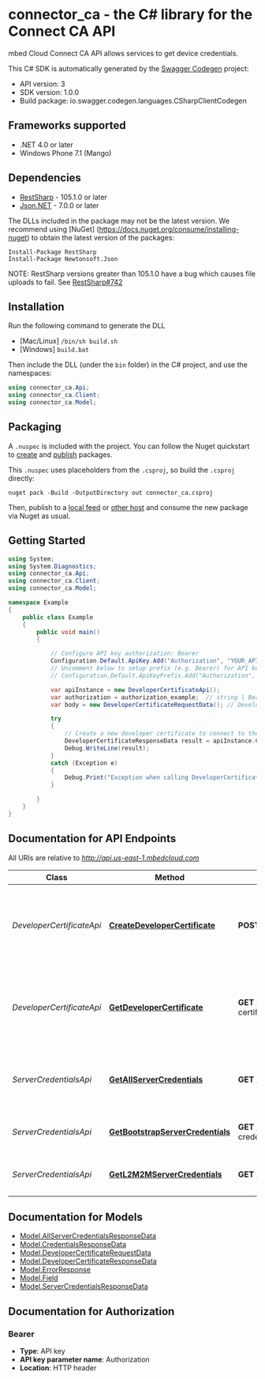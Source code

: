 # connector_ca - the C# library for the Connect CA API

mbed Cloud Connect CA API allows services to get device credentials.

This C# SDK is automatically generated by the [Swagger Codegen](https://github.com/swagger-api/swagger-codegen) project:

- API version: 3
- SDK version: 1.0.0
- Build package: io.swagger.codegen.languages.CSharpClientCodegen

<a name="frameworks-supported"></a>
## Frameworks supported
- .NET 4.0 or later
- Windows Phone 7.1 (Mango)

<a name="dependencies"></a>
## Dependencies
- [RestSharp](https://www.nuget.org/packages/RestSharp) - 105.1.0 or later
- [Json.NET](https://www.nuget.org/packages/Newtonsoft.Json/) - 7.0.0 or later

The DLLs included in the package may not be the latest version. We recommend using [NuGet] (https://docs.nuget.org/consume/installing-nuget) to obtain the latest version of the packages:
```
Install-Package RestSharp
Install-Package Newtonsoft.Json
```

NOTE: RestSharp versions greater than 105.1.0 have a bug which causes file uploads to fail. See [RestSharp#742](https://github.com/restsharp/RestSharp/issues/742)

<a name="installation"></a>
## Installation
Run the following command to generate the DLL
- [Mac/Linux] `/bin/sh build.sh`
- [Windows] `build.bat`

Then include the DLL (under the `bin` folder) in the C# project, and use the namespaces:
```csharp
using connector_ca.Api;
using connector_ca.Client;
using connector_ca.Model;
```
<a name="packaging"></a>
## Packaging

A `.nuspec` is included with the project. You can follow the Nuget quickstart to [create](https://docs.microsoft.com/en-us/nuget/quickstart/create-and-publish-a-package#create-the-package) and [publish](https://docs.microsoft.com/en-us/nuget/quickstart/create-and-publish-a-package#publish-the-package) packages.

This `.nuspec` uses placeholders from the `.csproj`, so build the `.csproj` directly:

```
nuget pack -Build -OutputDirectory out connector_ca.csproj
```

Then, publish to a [local feed](https://docs.microsoft.com/en-us/nuget/hosting-packages/local-feeds) or [other host](https://docs.microsoft.com/en-us/nuget/hosting-packages/overview) and consume the new package via Nuget as usual.

<a name="getting-started"></a>
## Getting Started

```csharp
using System;
using System.Diagnostics;
using connector_ca.Api;
using connector_ca.Client;
using connector_ca.Model;

namespace Example
{
    public class Example
    {
        public void main()
        {

            // Configure API key authorization: Bearer
            Configuration.Default.ApiKey.Add("Authorization", "YOUR_API_KEY");
            // Uncomment below to setup prefix (e.g. Bearer) for API key, if needed
            // Configuration.Default.ApiKeyPrefix.Add("Authorization", "Bearer");

            var apiInstance = new DeveloperCertificateApi();
            var authorization = authorization_example;  // string | Bearer {Access Token}. 
            var body = new DeveloperCertificateRequestData(); // DeveloperCertificateRequestData | 

            try
            {
                // Create a new developer certificate to connect to the bootstrap server.
                DeveloperCertificateResponseData result = apiInstance.CreateDeveloperCertificate(authorization, body);
                Debug.WriteLine(result);
            }
            catch (Exception e)
            {
                Debug.Print("Exception when calling DeveloperCertificateApi.CreateDeveloperCertificate: " + e.Message );
            }

        }
    }
}
```

<a name="documentation-for-api-endpoints"></a>
## Documentation for API Endpoints

All URIs are relative to *http://api.us-east-1.mbedcloud.com*

Class | Method | HTTP request | Description
------------ | ------------- | ------------- | -------------
*DeveloperCertificateApi* | [**CreateDeveloperCertificate**](docs/DeveloperCertificateApi.md#createdevelopercertificate) | **POST** /v3/developer-certificates | Create a new developer certificate to connect to the bootstrap server.
*DeveloperCertificateApi* | [**GetDeveloperCertificate**](docs/DeveloperCertificateApi.md#getdevelopercertificate) | **GET** /v3/developer-certificates/{developerCertificateId} | Fetch an existing developer certificate to connect to the bootstrap server.
*ServerCredentialsApi* | [**GetAllServerCredentials**](docs/ServerCredentialsApi.md#getallservercredentials) | **GET** /v3/server-credentials | Fetch all (Bootstrap and LWM2M) server credentials.
*ServerCredentialsApi* | [**GetBootstrapServerCredentials**](docs/ServerCredentialsApi.md#getbootstrapservercredentials) | **GET** /v3/server-credentials/bootstrap | Fetch bootstrap server credentials.
*ServerCredentialsApi* | [**GetL2M2MServerCredentials**](docs/ServerCredentialsApi.md#getl2m2mservercredentials) | **GET** /v3/server-credentials/lwm2m | Fetch LWM2M server credentials.


<a name="documentation-for-models"></a>
## Documentation for Models

 - [Model.AllServerCredentialsResponseData](docs/AllServerCredentialsResponseData.md)
 - [Model.CredentialsResponseData](docs/CredentialsResponseData.md)
 - [Model.DeveloperCertificateRequestData](docs/DeveloperCertificateRequestData.md)
 - [Model.DeveloperCertificateResponseData](docs/DeveloperCertificateResponseData.md)
 - [Model.ErrorResponse](docs/ErrorResponse.md)
 - [Model.Field](docs/Field.md)
 - [Model.ServerCredentialsResponseData](docs/ServerCredentialsResponseData.md)


<a name="documentation-for-authorization"></a>
## Documentation for Authorization

<a name="Bearer"></a>
### Bearer

- **Type**: API key
- **API key parameter name**: Authorization
- **Location**: HTTP header

